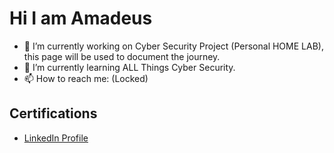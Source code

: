 # Hi I am Amadeus
- 🔭 I’m currently working on Cyber Security Project (Personal HOME LAB), this page will be used to document the journey.
- 🌱 I’m currently learning ALL Things Cyber Security.
- 📫 How to reach me: (Locked)
### <h2> Certifications </h2>
- [LinkedIn Profile](https://linkedin.com/in/alyatuu)
<!--
**karibueli/karibueli** is a ✨ _special_ ✨ repository because its `README.md` (this file) appears on your GitHub profile.



- ⚡ Fun fact: ...
-->
